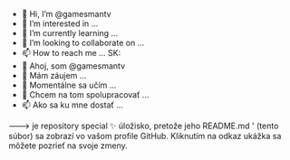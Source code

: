 - 👋 Hi, I’m @gamesmantv         
- 👀 I’m interested in ...
- 🌱 I’m currently learning ...
- 💞️ I’m looking to collaborate on ...
- 📫 How to reach me ...
SK:
- 👋 Ahoj, som @gamesmantv
- 👀 Mám záujem ...
- 🌱 Momentálne sa učím ...
- 💞️ Chcem na tom spolupracovať ...
- 📫 Ako sa ku mne dostať ...

<!---
gamesmantv/gamesmantv is a ✨ special ✨ repository because its `README.md` (this file) appears on your GitHub profile.
You can click the Preview link to take a look at your changes.
--->
--->
je repository special ✨ úložisko, pretože jeho README.md ' (tento súbor) sa zobrazí vo vašom profile GitHub.
Kliknutím na odkaz ukážka sa môžete pozrieť na svoje zmeny.
<!--- 
